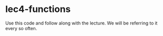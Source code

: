 # lec4-functions

Use this code and follow along with the lecture. We will be referring to it every so often.
